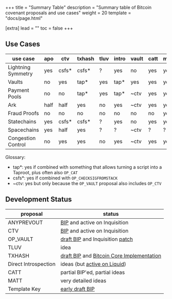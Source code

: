 +++
title = "Summary Table"
description = "Summary table of Bitcoin covenant proposals and use cases"
weight = 20
template = "docs/page.html"

[extra]
lead = ""
toc = false
+++



## Use Cases

use case           | apo   | ctv   | txhash | tluv | intro | vault | catt | matt | tplk
-|-|-|-|-|-|-|-|-|-
Lightning Symmetry | yes   | csfs* | csfs*  | ?    | yes   | no    | yes  | yes  | yes
Vaults             | no    | yes   | tap*   | yes  | tap*  | yes   | yes  | yes  | tap*
Payment Pools      | no    | no    | tap*   | yes  | tap*  | ~ctv  | yes  | yes  | tap*
Ark                | half  | half  | yes    | no   | yes   | ~ctv  | yes  | yes  | yes
Fraud Proofs       | no    | no    | no     | no   | no    | no    | no   | yes  | no
Statechains        | yes   | csfs* | csfs*  | ?    | yes   | no    | yes  | yes  | yes
Spacechains        | yes   | half  | yes    | ?    | ?     | ~ctv  | ?    | ?    | yes
Congestion Control | no    | yes   | yes    | no   | yes   | ~ctv  | yes  | yes  | yes


Glossary:

- tap*: yes if combined with something that allows turning a script into a Taproot, plus often
  also `OP_CAT`
- csfs*: yes if combined with `OP_CHECKSIGFROMSTACK`
- ~ctv: yes but only because the `OP_VAULT` proposal also includes `OP_CTV`



## Development Status

proposal             | status
-|-
ANYPREVOUT           | [BIP][bip118] and active on Inquisition
CTV                  | [BIP][bip119] and active on Inquisition
OP_VAULT             | [draft BIP][bip345] and Inquisition [patch][pr-vault]
TLUV                 | idea
TXHASH               | [draft BIP][bip-txhash] and [Bitcoin Core Implementation][pr-txhash]
Direct Introspection | ideas (but [active on Liquid][intro-liquid])
CATT                 | partial BIP'ed, partial ideas
MATT                 | very detailed ideas
Template Key         | [early draft BIP][bip-template-key]



[bip118]: https://github.com/bitcoin/bips/blob/master/bip-0118.mediawiki
[bip119]: https://github.com/bitcoin/bips/blob/master/bip-0119.mediawiki
[bip345]: https://github.com/bitcoin/bips/pull/1421
[bip-txhash]: https://github.com/bitcoin/bips/pull/1500
[bip-template-key]: https://github.com/reardencode/bips/blob/bip-template-key/bip-template-key.mediawiki

[pr-txhash]: https://github.com/bitcoin/bitcoin/pull/29050
[pr-vault]: https://github.com/bitcoin-inquisition/bitcoin/pull/21

[intro-liquid]: https://github.com/ElementsProject/elements/blob/master/doc/tapscript_opcodes.md
